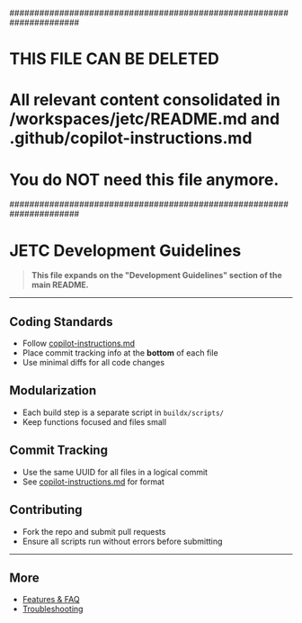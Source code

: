 ######################################################################
# THIS FILE CAN BE DELETED
# All relevant content consolidated in /workspaces/jetc/README.md and .github/copilot-instructions.md
# You do NOT need this file anymore.
######################################################################

# JETC Development Guidelines

> **This file expands on the "Development Guidelines" section of the main README.**

---

## Coding Standards

- Follow [copilot-instructions.md](../../.github/copilot-instructions.md)
- Place commit tracking info at the **bottom** of each file
- Use minimal diffs for all code changes

## Modularization

- Each build step is a separate script in `buildx/scripts/`
- Keep functions focused and files small

## Commit Tracking

- Use the same UUID for all files in a logical commit
- See [copilot-instructions.md](../../.github/copilot-instructions.md) for format

## Contributing

- Fork the repo and submit pull requests
- Ensure all scripts run without errors before submitting

---

## More

- [Features & FAQ](features.md)
- [Troubleshooting](troubleshooting.md)

<!--
# File location diagram:
# jetc/                          <- Main project folder
# ├── buildx/                    <- Parent directory
# │   └── readme/                <- Current directory
# │       └── dev-guidelines.md  <- THIS FILE
# └── ...                        <- Other project files
#
# Description: Marked for deletion - content moved to main README.md and coding standards.
# Author: Mr K / GitHub Copilot
# COMMIT-TRACKING: UUID-20250424-230000-DOCCONSOL
-->
